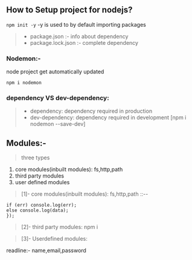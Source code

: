 ## How to Setup project for nodejs?

`npm init -y`
-y is used to by default importing packages

> - package.json :- info about dependency
> - package.lock.json :- complete dependency

### Nodemon:-

node project get automatically updated

```
npm i nodemon
```

### dependency VS dev-dependency:

> - dependency: dependency required in production
> - dev-dependency: dependency required in development [npm i nodemon --save-dev]

## Modules:-

> three types

1. core modules(inbuilt modules): fs,http,path
2. third party modules
3. user defined modules

> [1]- core modules(inbuilt modules): fs,http,path ::--

```fs.readFile("./demo.txt", (err, data) => { //--> two arguments for error and data if the file has data or not
if (err) console.log(err);
else console.log(data);
});
```

> [2]- third party modules:
> npm i

> [3]- Userdefined modules:

readline:-
name,email,password

